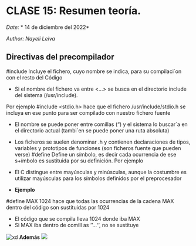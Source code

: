 # CLASE 15: Resumen teoría.
*Date:* * 14 de diciembre del 2022*

*Author:* *Nayeli Leiva*
## Directivas del precompilador

#include Incluye el fichero, cuyo nombre se indica, para su compilaci´on
con el resto del Código
- Si el nombre del fichero va entre <...> se busca en el
directorio include del sistema (/usr/include). 

Por ejemplo
#include <stdio.h>
hace que el fichero /usr/include/stdio.h se incluya en ese
punto para ser compilado con nuestro fichero fuente
- El nombre se puede poner entre comillas (“) y el sistema lo
buscar´a en el directorio actual (tambi´en se puede poner una
ruta absoluta)
- Los ficheros se suelen denominar .h y contienen declaraciones
de tipos, variables y prototipos de funciones (son ficheros
fuente que pueden verse)
#define Define un símbolo, es decir cada ocurrencia de ese s+ímbolo es
sustituida por su definición. Por ejemplo
- El C distingue entre mayúsculas y minúsculas, aunque la
costumbre es utilizar mayúsculas para los símbolos definidos
por el preprocesador

- **Ejemplo**
  
#define MAX 1024
hace que todas las ocurrencias de la cadena MAX dentro del
código son sustituidas por 1024
* El código que se compila lleva 1024 donde iba MAX
* Si MAX iba dentro de comill as ’’...‘‘, no se sustituye
  
![xd](https://www.it.uc3m.es/~pedmume/asignaturas/2005/LAO/Lab2/tutorial4/www-etsi2.ugr.es/depar/ccia/mp2/old/apoyo/modelo/img1.gif)
**Además**
![](https://cdn.educba.com/academy/wp-content/uploads/2020/01/Escape-Sequence-is-C.png)